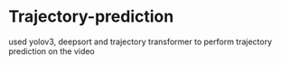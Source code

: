 # Trajectory-prediction

used yolov3, deepsort and trajectory transformer to perform trajectory prediction on the video

